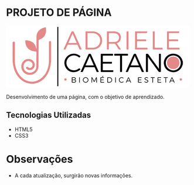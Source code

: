 # PROJETO DE PÁGINA
![Dra. Adriele Caetano](imagens/LOGO%20BRANCO.jpg)

Desenvolvimento de uma página, com o objetivo de aprendizado.

## Tecnologias Utilizadas
- HTML5 
- CSS3

# Observações
- A cada atualização, surgirão novas informações.
